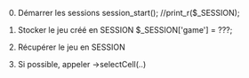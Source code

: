 0. Démarrer les sessions
session_start();
//print_r($_SESSION);

1. Stocker le jeu créé en SESSION
$_SESSION['game'] = ???;

2. Récupérer le jeu en SESSION

3. Si possible, appeler ->selectCell(..)